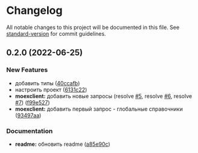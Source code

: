 # Changelog

All notable changes to this project will be documented in this file. See [standard-version](https://github.com/conventional-changelog/standard-version) for commit guidelines.

## 0.2.0 (2022-06-25)


### New Features

* добавить типы ([40ccafb](https://github.com/ArtMan-8/moex-iss-api/commit/40ccafbaba890b00cac4e6e3c93ae95449f005cc))
* настроить проект ([6131c22](https://github.com/ArtMan-8/moex-iss-api/commit/6131c22d4208085064359e878d4ef3f0ce3219ad))
* **moexclient:** добавить новые запросы (resolve [#5](https://github.com/ArtMan-8/moex-iss-api/issues/5), resolve [#6](https://github.com/ArtMan-8/moex-iss-api/issues/6), resolve [#7](https://github.com/ArtMan-8/moex-iss-api/issues/7)) ([f99e527](https://github.com/ArtMan-8/moex-iss-api/commit/f99e527bd618147274672bdf67ff91cabc40f7dd))
* **moexclient:** добавить первый запрос - глобальные справочники ([93497aa](https://github.com/ArtMan-8/moex-iss-api/commit/93497aaff5463f299df85223e2d52d9d0da9eba2))


### Documentation

* **readme:** обновить readme ([a85e90c](https://github.com/ArtMan-8/moex-iss-api/commit/a85e90c58ebe8e52970e2a3cf424fc9b883574bc))
